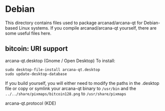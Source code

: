 
Debian
====================
This directory contains files used to package arcanad/arcana-qt
for Debian-based Linux systems. If you compile arcanad/arcana-qt yourself, there are some useful files here.

## bitcoin: URI support ##


arcana-qt.desktop  (Gnome / Open Desktop)
To install:

	sudo desktop-file-install arcana-qt.desktop
	sudo update-desktop-database

If you build yourself, you will either need to modify the paths in
the .desktop file or copy or symlink your arcana-qt binary to `/usr/bin`
and the `../../share/pixmaps/bitcoin128.png` to `/usr/share/pixmaps`

arcana-qt.protocol (KDE)

